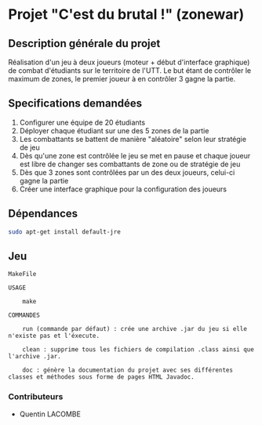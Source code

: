 # Projet "C'est du brutal !" (zonewar)

## Description générale du projet

Réalisation d'un jeu à deux joueurs (moteur + début d'interface graphique) de combat d'étudiants sur le territoire de l'UTT. Le but étant de contrôler le maximum de zones, le premier joueur à en contrôler 3 gagne la partie.


## Specifications demandées

1. Configurer une équipe de 20 étudiants
2. Déployer chaque étudiant sur une des 5 zones de la partie
3. Les combattants se battent de manière "aléatoire" selon leur stratégie de jeu
4. Dès qu'une zone est contrôlée le jeu se met en pause et chaque joueur est libre de changer ses combattants de zone ou de stratégie de jeu
5. Dès que 3 zones sont contrôlées par un des deux joueurs, celui-ci gagne la partie
6. Créer une interface graphique pour la configuration des joueurs


## Dépendances

```bash
sudo apt-get install default-jre
```


## Jeu

```
MakeFile

USAGE

    make

COMMANDES 

    run (commande par défaut) : crée une archive .jar du jeu si elle n'existe pas et l'éxecute.

    clean : supprime tous les fichiers de compilation .class ainsi que l'archive .jar.

    doc : génère la documentation du projet avec ses différentes classes et méthodes sous forme de pages HTML Javadoc.

```


### Contributeurs

- Quentin LACOMBE
